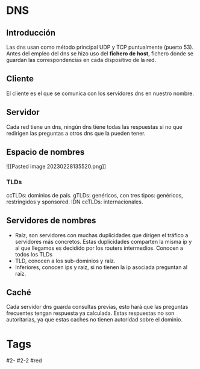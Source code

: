 # DNS
## Introducción
Las dns usan como método principal UDP y TCP puntualmente (puerto 53).
Antes del empleo del dns se hizo uso del **fichero de host**, fichero donde se guardan las correspondencias en cada dispositivo de la red.
## Cliente
El cliente es el que se comunica con los servidores dns en nuestro nombre.
## Servidor
Cada red tiene un dns, ningún dns tiene todas las respuestas si no que redirigen las preguntas a otros dns que la pueden tener.
## Espacio de nombres
![[Pasted image 20230228135520.png]]
### TLDs
ccTLDs: dominios de país.
gTLDs: genéricos, con tres tipos: genéricos, restringidos y sponsored.
IDN ccTLDs: internacionales.
## Servidores de nombres
- Raíz, son servidores con muchas duplicidades que dirigen el tráfico a servidores más concretos. Estas duplicidades comparten la misma ip y al que llegamos es decidido por los routers intermedios. Conocen a todos los TLDs
- TLD, conocen a los sub-dominios y raíz.
- Inferiores, conocen ips y raíz, si no tienen la ip asociada preguntan al raíz.
## Caché
Cada servidor dns guarda consultas previas, esto hará que las preguntas frecuentes tengan respuesta ya calculada. Estas respuestas no son autoritarias, ya que estas caches no tienen autoridad sobre el dominio.
# Tags
#2-
#2-2 
#red